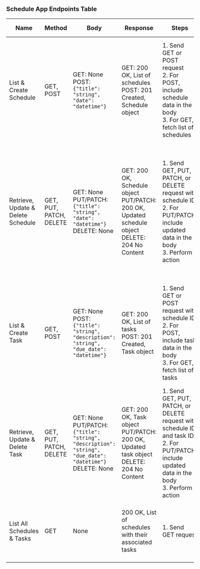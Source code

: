 ### Schedule App Endpoints Table

| Name                        | Method           | Body                                                         | Response                                                                                                  | Steps                                                                                                                 | Expected Result                                                                                                               |
|-----------------------------|------------------|--------------------------------------------------------------|-----------------------------------------------------------------------------------------------------------|-----------------------------------------------------------------------------------------------------------------------|------------------------------------------------------------------------------------------------------------------------------|
| List & Create Schedule      | GET, POST        | GET: None<br>POST: `{"title": "string", "date": "datetime"}` | GET: 200 OK, List of schedules<br>POST: 201 Created, Schedule object                                       | 1. Send GET or POST request <br>2. For POST, include schedule data in the body <br>3. For GET, fetch list of schedules | GET request returns a list of schedules. POST request creates a new schedule and returns the created schedule object.       |
| Retrieve, Update & Delete Schedule | GET, PUT, PATCH, DELETE | GET: None<br>PUT/PATCH: `{"title": "string", "date": "datetime"}`<br>DELETE: None | GET: 200 OK, Schedule object<br>PUT/PATCH: 200 OK, Updated schedule object<br>DELETE: 204 No Content       | 1. Send GET, PUT, PATCH, or DELETE request with schedule ID <br>2. For PUT/PATCH, include updated data in the body <br>3. Perform action | GET request returns the schedule object. PUT/PATCH request updates the schedule and returns the updated object. DELETE request removes the schedule. |
| List & Create Task          | GET, POST        | GET: None<br>POST: `{"title": "string", "description": "string", "due_date": "datetime"}` | GET: 200 OK, List of tasks<br>POST: 201 Created, Task object                                              | 1. Send GET or POST request with schedule ID <br>2. For POST, include task data in the body <br>3. For GET, fetch list of tasks | GET request returns a list of tasks in the specified schedule. POST request creates a new task and returns the created task object. |
| Retrieve, Update & Delete Task | GET, PUT, PATCH, DELETE | GET: None<br>PUT/PATCH: `{"title": "string", "description": "string", "due_date": "datetime"}`<br>DELETE: None | GET: 200 OK, Task object<br>PUT/PATCH: 200 OK, Updated task object<br>DELETE: 204 No Content | 1. Send GET, PUT, PATCH, or DELETE request with schedule ID and task ID <br>2. For PUT/PATCH, include updated data in the body <br>3. Perform action | GET request returns the task object. PUT/PATCH request updates the task and returns the updated object. DELETE request removes the task. |
| List All Schedules & Tasks  | GET              | None                                                         | 200 OK, List of schedules with their associated tasks                                                     | 1. Send GET request                                                                                                        | GET request returns a list of schedules with their associated tasks.                                                      |
